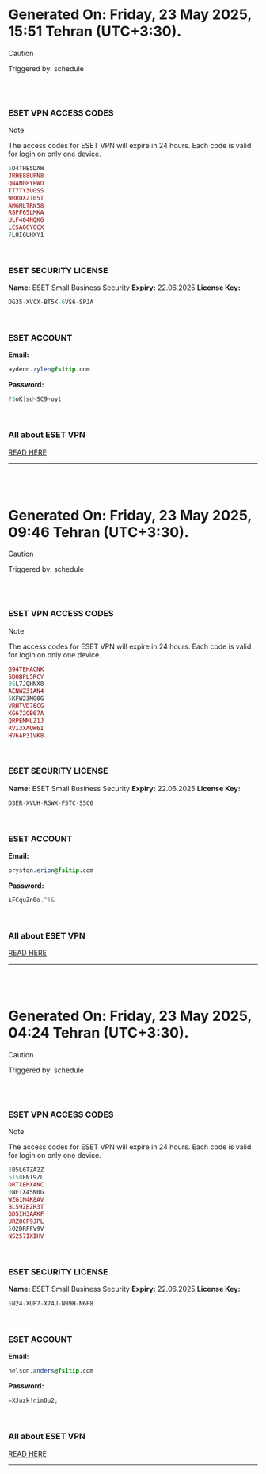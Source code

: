 # Generated On: Friday, 23 May 2025, 15:51 Tehran (UTC+3:30).

> [!CAUTION]
> Triggered by: schedule

<br><br>

### ESET VPN ACCESS CODES

> [!NOTE]
> The access codes for ESET VPN will expire in 24 hours.
> Each code is valid for login on only one device.

```ruby
5D4THE5DAW
JRHE88UFN8
QNAN08YEWD
TT7TY3UGSS
WRROX2105T
AMGMLTRN58
R8PF65LMKA
ULF404NQKG
LCSA0CYCCX
7LOI6UHXY1
```

<br>

### ESET SECURITY LICENSE

**Name:** ESET Small Business Security
**Expiry:** 22.06.2025
**License Key:**

```POV-Ray SDL
DG35-XVCX-BT5K-6VS6-SPJA
```

<br>

### ESET ACCOUNT

**Email:**

```CSS
aydenn.zylen@fsitip.com
```

**Password:**

```POV-Ray SDL
?5oK|sd~SC9~oyt
```

<br>

### All about ESET VPN

[READ HERE](https://t.me/F_NiREvil/2113)

---

<br><br>

# Generated On: Friday, 23 May 2025, 09:46 Tehran (UTC+3:30).

> [!CAUTION]
> Triggered by: schedule

<br><br>

### ESET VPN ACCESS CODES

> [!NOTE]
> The access codes for ESET VPN will expire in 24 hours.
> Each code is valid for login on only one device.

```ruby
G94TEHACNK
SD0BPL5RCY
05L7JQHNX8
AENWZ31AN4
6KFW23MG0G
VRHTVD76CG
KG672OB67A
QRPEMMLZ1J
RVI3XAQW6I
HV6AP31VK8
```

<br>

### ESET SECURITY LICENSE

**Name:** ESET Small Business Security
**Expiry:** 22.06.2025
**License Key:**

```POV-Ray SDL
D3ER-XVUH-RGWX-F5TC-S5C6
```

<br>

### ESET ACCOUNT

**Email:**

```CSS
bryston.erion@fsitip.com
```

**Password:**

```POV-Ray SDL
iFCquZn0o.^!&
```

<br>

### All about ESET VPN

[READ HERE](https://t.me/F_NiREvil/2113)

---

<br><br>

# Generated On: Friday, 23 May 2025, 04:24 Tehran (UTC+3:30).

> [!CAUTION]
> Triggered by: schedule

<br><br>

### ESET VPN ACCESS CODES

> [!NOTE]
> The access codes for ESET VPN will expire in 24 hours.
> Each code is valid for login on only one device.

```ruby
8B5L6TZA2Z
5150ENT9ZL
DRTXEMXANC
0NFTX45N0G
WZG1N4K8AV
BL59ZBZR3T
GD5IH3AAKF
URZ0CF9JPL
5O2DRFFV9V
NS257IXIHV
```

<br>

### ESET SECURITY LICENSE

**Name:** ESET Small Business Security
**Expiry:** 22.06.2025
**License Key:**

```POV-Ray SDL
5N24-XUP7-X74U-NB9H-N6P8
```

<br>

### ESET ACCOUNT

**Email:**

```CSS
nelson.anders@fsitip.com
```

**Password:**

```POV-Ray SDL
=XJuzk!nim0u2;
```

<br>

### All about ESET VPN

[READ HERE](https://t.me/F_NiREvil/2113)

---

<br><br>

